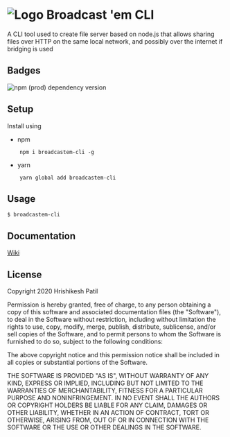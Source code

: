 # ![Logo](https://i.imgur.com/JAukmcD.png) Broadcast 'em CLI
A CLI tool used to create file server based on node.js that allows sharing 
files over HTTP on the same local network, and possibly over the internet if 
bridging is used

## Badges
![npm (prod) dependency version](https://img.shields.io/npm/dependency-version/broadcastem-cli/broadcastem-core)

## Setup

Install using 
* npm
```
	npm i broadcastem-cli -g
```
* yarn
```
	yarn global add broadcastem-cli
```

## Usage

```shell
$ broadcastem-cli
```

## Documentation
[Wiki](https://gitlab.com/riskycase/broadcastem-cli/-/wikis/Home)

## License
Copyright 2020 Hrishikesh Patil

Permission is hereby granted, free of charge, to any person obtaining a copy of this software and associated documentation files (the "Software"), to deal in the Software without restriction, including without limitation the rights to use, copy, modify, merge, publish, distribute, sublicense, and/or sell copies of the Software, and to permit persons to whom the Software is furnished to do so, subject to the following conditions:

The above copyright notice and this permission notice shall be included in all copies or substantial portions of the Software.

THE SOFTWARE IS PROVIDED "AS IS", WITHOUT WARRANTY OF ANY KIND, EXPRESS OR IMPLIED, INCLUDING BUT NOT LIMITED TO THE WARRANTIES OF MERCHANTABILITY, FITNESS FOR A PARTICULAR PURPOSE AND NONINFRINGEMENT. IN NO EVENT SHALL THE AUTHORS OR COPYRIGHT HOLDERS BE LIABLE FOR ANY CLAIM, DAMAGES OR OTHER LIABILITY, WHETHER IN AN ACTION OF CONTRACT, TORT OR OTHERWISE, ARISING FROM, OUT OF OR IN CONNECTION WITH THE SOFTWARE OR THE USE OR OTHER DEALINGS IN THE SOFTWARE.
